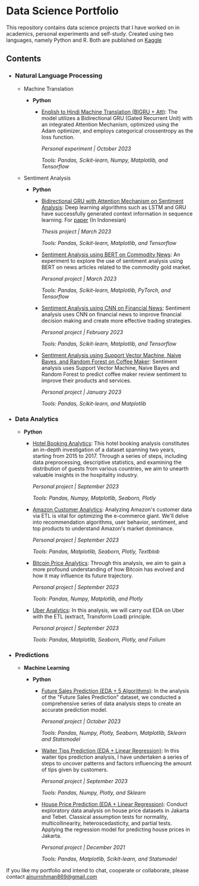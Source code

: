 # Data Science Portfolio

This repository contains data science projects that I have worked on in academics, personal experiments and self-study. Created using two languages, namely Python and R. Both are published on [Kaggle](http://kaggle.com/ainurrohmanbwx)

## Contents

- ### Natural Language Processing
  - Machine Translation
     - __Python__
       - [English to Hindi Machine Translation (BIGRU + Att)](https://github.com/kangnurrohman/data-science-portfolio/blob/main/Natural%20Language%20Processing/Machine%20Translation/english-to-hindi-machine-translation-bigru-att.ipynb): The model utilizes a Bidirectional GRU (Gated Recurrent Unit) with an integrated Attention Mechanism, optimized using the Adam optimizer, and employs categorical crossentropy as the loss function.
  
         _Personal experiment | October 2023_

         _Tools: Pandas, Scikit-learn, Numpy, Matplotlib, and Tensorflow_
   
  - Sentiment Analysis
     - __Python__

        - [Bidirectional GRU with Attention Mechanism on Sentiment Analysis](https://github.com/kangnurrohman/data-science-portfolio/blob/main/Natural%20Language%20Processing/Sentiment%20Analysis/bi-gru-with-attention-on-sentiment-analysis.ipynb): Deep learning algorithms such as LSTM and GRU have successfully generated context information in sequence learning. For [paper](http://publikasi.dinus.ac.id/index.php/technoc/article/view/7876) (In Indonesian)

           _Thesis project | March 2023_

           _Tools: Pandas, Scikit-learn, Matplotlib, and Tensorflow_
    
        - [Sentiment Analysis using BERT on Commodity News](https://github.com/kangnurrohman/data-science-portfolio/blob/b8dfb22d4c586dc7057316c4584f5fc14e97ff0a/Natural%20Language%20Processing/Sentiment%20Analysis/sentiment-analysis-using-bert-on-commodity-news.ipynb): An experiment to explore the use of sentiment analysis using BERT on news articles related to the commodity gold market. 

           _Personal project | March 2023_ 

           _Tools: Pandas, Scikit-learn, Matplotlib, PyTorch, and Tensorflow_

        - [Sentiment Analysis using CNN on Financial News](https://github.com/kangnurrohman/data-science-portfolio/blob/b8dfb22d4c586dc7057316c4584f5fc14e97ff0a/Natural%20Language%20Processing/Sentiment%20Analysis/sentiment-analysis-using-cnn-on-financials-news.ipynb): Sentiment analysis uses CNN on financial news to improve financial decision making and create more effective trading strategies.

           _Personal project | February 2023_

           _Tools: Pandas, Scikit-learn, Matplotlib, and Tensorflow_

        - [Sentiment Analysis using Support Vector Machine, Naive Bayes, and Random Forest on Coffee Maker](https://github.com/kangnurrohman/data-science-portfolio/blob/b8dfb22d4c586dc7057316c4584f5fc14e97ff0a/Natural%20Language%20Processing/Sentiment%20Analysis/sentiment-analysis-using-svm-nb-rf-on-coffee-maker.ipynb): Sentiment analysis uses Support Vector Machine, Naive Bayes and Random Forest to predict coffee maker review sentiment to improve their products and services.

           _Personal project | January 2023_

           _Tools: Pandas, Scikit-learn, and Matplotlib_

- ### Data Analytics
  
   - __Python__

      - [Hotel Booking Analytics](https://github.com/kangnurrohman/data-science-portfolio/blob/main/Data%20Analytics/hotel-booking-analytics.ipynb): This hotel booking analysis constitutes an in-depth investigation of a dataset spanning two years, starting from 2015 to 2017. Through a series of steps, including data preprocessing, descriptive statistics, and examining the distribution of guests from various countries, we aim to unearth valuable insights in the hospitality industry.

         _Personal project | September 2023_

         _Tools: Pandas, Numpy, Matplotlib, Seaborn, Plotly_

      - [Amazon Customer Analytics](https://github.com/kangnurrohman/data-science-portfolio/blob/main/Data%20Analytics/amazon-customer-analytics.ipynb): Analyzing Amazon's customer data via ETL is vital for optimizing the e-commerce giant. We'll delve into recommendation algorithms, user behavior, sentiment, and top products to understand Amazon's market dominance.

         _Personal project | September 2023_

         _Tools: Pandas, Matplotlib, Seaborn, Plotly, Textblob_

      - [Bitcoin Price Analytics](https://github.com/kangnurrohman/data-science-portfolio/blob/main/Data%20Analytics/bitcoin-price-analytics.ipynb): Through this analysis, we aim to gain a more profound understanding of how Bitcoin has evolved and how it may influence its future trajectory.

         _Personal project | September 2023_

         _Tools: Pandas, Numpy, Matplotlib, and Plotly_

      - [Uber Analytics](https://github.com/kangnurrohman/data-science-portfolio/blob/main/Data%20Analytics/uber-analytics.ipynb): In this analysis, we will carry out EDA on Uber with the ETL (extract, Transform Load) principle.

         _Personal project | September 2023_

         _Tools: Pandas, Matplotlib, Seaborn, Plotly, and Folium_

- ### Predictions
   -  __Machine Learning__
      - __Python__
  
         - [Future Sales Prediction (EDA + 5 Algorithms)](https://github.com/kangnurrohman/data-science-portfolio/blob/main/Predictions/Machine%20Learning/future-sales-prediction-eda-5-algorithms.ipynb): In the analysis of the "Future Sales Prediction" dataset, we conducted a comprehensive series of data analysis steps to create an accurate prediction model.

            _Personal project | October 2023_

            _Tools: Pandas, Numpy, Plotly, Seaborn, Matplotlib, Sklearn and Statsmodel_

         - [Waiter Tips Prediction (EDA + Linear Regression)](https://github.com/kangnurrohman/data-science-portfolio/blob/main/Predictions/Machine%20Learning/waiter-tips-prediction-eda-linear-regression.ipynb): In this waiter tips prediction analysis, I have undertaken a series of steps to uncover patterns and factors influencing the amount of tips given by customers.

            _Personal project | September 2023_

            _Tools: Pandas, Numpy, Plotly, and Sklearn_

          - [House Price Prediction (EDA + Linear Regression)](https://github.com/kangnurrohman/data-science-portfolio/blob/main/Predictions/Machine%20Learning/house-price-prediction-eda-linear-regression.ipynb): Conduct exploratory data analysis on house price datasets in Jakarta and Tebet. Classical assumption tests for normality, multicollinearity, heteroscedasticity, and partial tests. Applying the regression model for predicting house prices in Jakarta.

            _Personal project | December 2021_

            _Tools: Pandas, Matplotlib, Scikit-learn, and Statsmodel_
  
If you like my portfolio and intend to chat, cooperate or collaborate, please contact [ainurrohman869@gmail.com](mailto:ainurrohman869@gmail.com)
